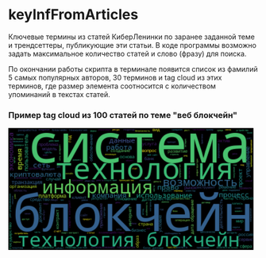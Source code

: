 # keyInfFromArticles
Ключевые термины из статей КиберЛенинки по заранее заданной теме и трендсеттеры, публикующие эти статьи.
В коде программы возможно задать максимальное количество статей и слово (фразу) для поиска.

По окончании работы скрипта в терминале появится список из фамилий 5 самых популярных авторов, 30 терминов и tag cloud из этих терминов, где размер элемента соотносится с количеством упоминаний в текстах статей.

### Пример tag cloud из 100 статей по теме "веб блокчейн" 
![GitHub Logo](/images/Example.png)
